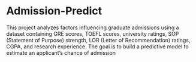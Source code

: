 # Admission-Predict
This project analyzes factors influencing graduate admissions using a dataset containing GRE scores, TOEFL scores, university ratings, SOP (Statement of Purpose) strength, LOR (Letter of Recommendation) ratings, CGPA, and research experience. The goal is to build a predictive model to estimate an applicant’s chance of admission
